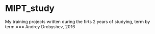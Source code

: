 MIPT_study
===
My training projects written during the firts 2 years of studying, term by term.===
Andrey Drobyshev, 2016

